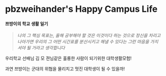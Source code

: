 pbzweihander's Happy Campus Life
===

#### 쯔방이의 학교 생활 일기

>*나의 그 핵심 목표는, 올해 공부해야 할 것은 이것이다 하는 것으로 정신을 차리고 나아가면 우리의 그 어떤 시간표를 분산시키고 해낼 수 있다는 그런 마음을 가지셔야 될 거라고 생각합니다*

우리학교 선배님 김 모 젼님같은 훌륭한 사람이 되기위한 대학생활모험!

과연 쯔방이는 군대의 위협을 물리치고 멋진 대학생이 될 수 있을까!
